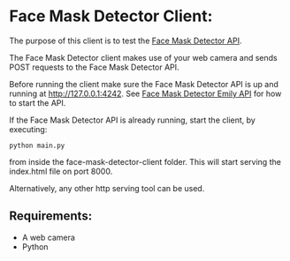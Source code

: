 # Face Mask Detector Client:

The purpose of this client is to test the [Face Mask Detector API](https://github.com/amboltio/emily-cli/tree/main/demos/face-mask-detector/face-mask-detector-api).

The Face Mask Detector client makes use of your web camera and sends POST requests to the Face Mask Detector API.

Before running the client make sure the Face Mask Detector API is up and running at http://127.0.0.1:4242. See [Face Mask Detector Emily API](https://github.com/amboltio/emily-cli/tree/main/demos/face-mask-detector/face-mask-detector-api) for how to start the API. 

If the Face Mask Detector API is already running, start the client, by executing:
```
python main.py
```
from inside the face-mask-detector-client folder. This will start serving the index.html file on port 8000.
 
Alternatively, any other http serving tool can be used.

## Requirements:
- A web camera
- Python
